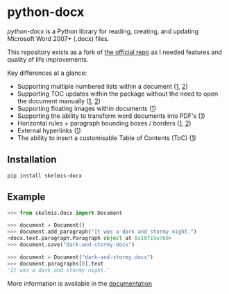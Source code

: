 # python-docx

*python-docx* is a Python library for reading, creating, and updating Microsoft Word 2007+ (.docx) files.

This repository exists as a fork of [the official repo](https://github.com/python-openxml/python-docx) as I needed features and quality of life improvements.

Key differences at a glance:
- Supporting multiple numbered lists within a document ([1](https://skelmis-docx.readthedocs.io/en/latest/api/text.html#docx.text.paragraph.Paragraph.restart_numbering), [2](https://skelmis-docx.readthedocs.io/en/latest/api/document.html#docx.document.Document.configure_styles_for_numbered_lists))
- Supporting TOC updates within the package without the need to open the document manually ([1](https://skelmis-docx.readthedocs.io/en/latest/api/utility.html#docx.utility.update_toc), [2](https://skelmis-docx.readthedocs.io/en/latest/api/utility.html#docx.utility.export_libre_macro))
- Supporting floating images within documents ([1](https://skelmis-docx.readthedocs.io/en/latest/api/text.html#docx.text.run.Run.add_float_picture))
- Supporting the ability to transform word documents into PDF's ([1](https://skelmis-docx.readthedocs.io/en/latest/api/utility.html#docx.utility.document_to_pdf))
- Horizontal rules + paragraph bounding boxes / borders ([1](https://skelmis-docx.readthedocs.io/en/latest/api/text.html#docx.text.paragraph.Paragraph.insert_horizontal_rule), [2](https://skelmis-docx.readthedocs.io/en/latest/api/text.html#docx.text.paragraph.Paragraph.draw_paragraph_border))
- External hyperlinks ([1](https://skelmis-docx.readthedocs.io/en/latest/api/text.html#docx.text.paragraph.Paragraph.add_external_hyperlink))
- The ability to insert a customisable Table of Contents (ToC) ([1](https://skelmis-docx.readthedocs.io/en/latest/api/text.html#docx.text.paragraph.Paragraph.insert_table_of_contents))

## Installation

```
pip install skelmis-docx
```

## Example

```python
>>> from skelmis.docx import Document

>>> document = Document()
>>> document.add_paragraph("It was a dark and stormy night.")
<docx.text.paragraph.Paragraph object at 0x10f19e760>
>>> document.save("dark-and-stormy.docx")

>>> document = Document("dark-and-stormy.docx")
>>> document.paragraphs[0].text
'It was a dark and stormy night.'
```

More information is available in the [documentation](https://skelmis-docx.readthedocs.io/en/latest/)
